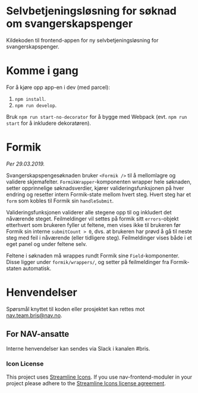 # Selvbetjeningsløsning for søknad om svangerskapspenger

Kildekoden til frontend-appen for ny selvbetjeningsløsning for
svangerskapspenger.

# Komme i gang

For å kjøre opp app-en i dev (med parcel):

1.  `npm install`.
2.  `npm run develop`.

Bruk `npm run start-no-decorator` for å bygge med Webpack (evt. `npm run start` for å inkludere dekoratøren).

# Formik

_Per 29.03.2019._

Svangerskapspengesøknaden bruker `<Formik />` til å mellomlagre og validere skjemafelter. `FormikWrapper`-komponenten wrapper hele søknaden, setter opprinnelige søknadsverdier, kjører valideringsfunksjonen på hver endring og resetter intern Formik-state mellom hvert steg. Hvert steg har et `form` som kobles til Formik sin `handleSubmit`.

Valideringsfunksjonen validerer alle stegene opp til og inkludert det nåværende steget. Feilmeldinger vil settes på formik sitt `errors`-objekt etterhvert som brukeren fyller ut feltene, men vises ikke til brukeren før Formik sin interne `submitCount > 0`, dvs. at brukeren har prøvd å gå til neste steg med feil i nåværende (eller tidligere steg). Feilmeldinger vises både i et eget panel og under feltene selv.

Feltene i søknaden må wrappes rundt Formik sine `Field`-komponenter. Disse ligger under `formik/wrappers/`, og setter på feilmeldinger fra Formik-staten automatisk.

# Henvendelser

Spørsmål knyttet til koden eller prosjektet kan rettes mot nav.team.bris@nav.no.

## For NAV-ansatte

Interne henvendelser kan sendes via Slack i kanalen #bris.

### Icon License

This project uses [Streamline Icons](http://www.streamlineicons.com/). If you use nav-frontend-moduler in your project please adhere to the [Streamline Icons license agreement](http://www.streamlineicons.com/license.html).
